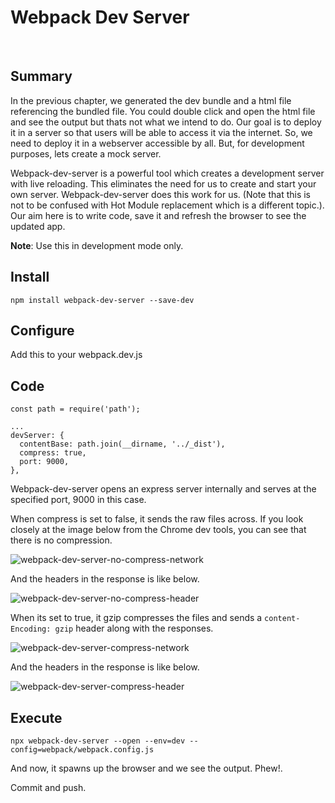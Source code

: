 # Webpack Dev Server

&nbsp;

## Summary

In the previous chapter, we generated the dev bundle and a html file referencing the bundled file. You could double click and open the html file and see the output but thats not what we intend to do. Our goal is to deploy it in a server so that users will be able to access it via the internet. So, we need to deploy it in a webserver accessible by all. But, for development purposes, lets create a mock server.

Webpack-dev-server is a powerful tool which creates a development server with live reloading. This eliminates the need for us to create and start your own server. Webpack-dev-server does this work for us. (Note that this is not to be confused with Hot Module replacement which is a different topic.). Our aim here is to write code, save it and refresh the browser to see the updated app.

**Note**: Use this in development mode only.

## Install

`npm install webpack-dev-server --save-dev`

## Configure

Add this to your webpack.dev.js

## Code

    const path = require('path');

    ...
    devServer: {
      contentBase: path.join(__dirname, '../_dist'),
      compress: true,
      port: 9000,
    },

Webpack-dev-server opens an express server internally and serves at the specified port, 9000 in this case.

When compress is set to false, it sends the raw files across. If you look closely at the image below from the Chrome dev tools, you can see that there is no compression.

![webpack-dev-server-no-compress-network](https://firebasestorage.googleapis.com/v0/b/zaxisapp.appspot.com/o/blog%2Fwebpack-dev-server-no-compress-network.png?alt=media&token=5aede7b6-4826-4fe5-9f7c-cc227597d122 "webpack-dev-server-no-compress-network")

And the headers in the response is like below.

![webpack-dev-server-no-compress-header](https://firebasestorage.googleapis.com/v0/b/zaxisapp.appspot.com/o/blog%2Fwebpack-dev-server-no-compress-header.png?alt=media&token=10acd047-7f92-4e7e-aa57-3b9467d324d0 "webpack-dev-server-no-compress-header")


When its set to true, it gzip compresses the files and sends a `content-Encoding: gzip` header along with the responses.

![webpack-dev-server-compress-network](https://firebasestorage.googleapis.com/v0/b/zaxisapp.appspot.com/o/blog%2Fwebpack-dev-server-compress-network.png?alt=media&token=f89dc725-509b-4a58-a2e0-227cbed99a22 "webpack-dev-server-compress-network")

And the headers in the response is like below.

![webpack-dev-server-compress-header](https://firebasestorage.googleapis.com/v0/b/zaxisapp.appspot.com/o/blog%2Fwebpack-dev-server-compress-header.png?alt=media&token=eee907eb-ebbf-4971-924f-690a1c18ef41 "webpack-dev-server-compress-header")

## Execute
`npx webpack-dev-server --open --env=dev --config=webpack/webpack.config.js`

And now, it spawns up the browser and we see the output. Phew!.

Commit and push.
